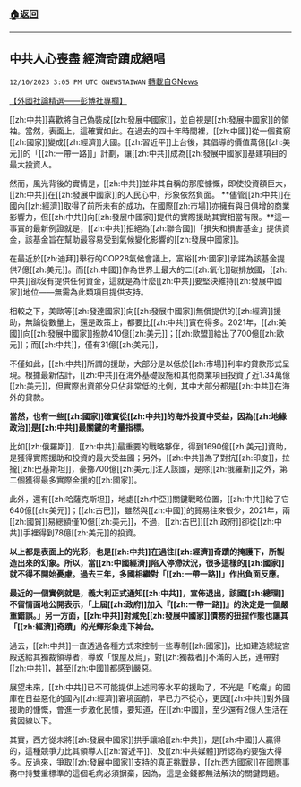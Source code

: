 ###  [:house:返回](README.md)
---


## 中共人心喪盡  經濟奇蹟成絕唱
`12/10/2023 3:05 PM UTC GNEWSTAIWAN` [轉載自GNews](https://gnews.org/articles/2093344)

[【外國社論精選——彭博社專欄】](https://www.bloomberg.com/opinion/articles/2023-12-07/china-is-not-the-real-champion-of-the-global-south)



  
[[zh:中共]]喜歡將自己偽裝成[[zh:發展中國家]]，並自視是[[zh:發展中國家]]的領袖。當然，表面上，這確實如此。在過去的四十年時間裡，[[zh:中國]]從一個貧窮[[zh:國家]]變成[[zh:經濟]]大國。[[zh:習近平]]上台後，其倡導的價值萬億[[zh:美元]]的「[[zh:一帶一路]]」計劃，讓[[zh:中共]]成為[[zh:發展中國家]]基建項目的最大投資人。

然而，風光背後的實情是，[[zh:中共]]並非其自稱的那麼慷慨，即使投資額巨大，[[zh:中共]]在[[zh:發展中國家]]的人民心中，形象依然負面。
**儘管[[zh:中共]]在國內[[zh:經濟]]取得了前所未有的成功，在國際[[zh:市場]]亦擁有與日俱增的商業影響力，但[[zh:中共]]向[[zh:發展中國家]]提供的實際援助其實相當有限。**這一事實的最新例證就是，[[zh:中共]]拒絕為[[zh:聯合國]]「損失和損害基金」提供資金，該基金旨在幫助最容易受到氣候變化影響的[[zh:發展中國家]]。

  

在最近於[[zh:迪拜]]舉行的COP28氣候會議上，富裕[[zh:國家]]承諾為該基金提供7億[[zh:美元]]。而[[zh:中國]]作為世界上最大的二[[zh:氧化]]碳排放國，[[zh:中共]]卻沒有提供任何資金，這就是為什麼[[zh:中共]]要堅決維持[[zh:發展中國家]]地位——無需為此類項目提供支持。

  

相較之下，美歐等[[zh:發達國家]]向[[zh:發展中國家]]無償提供的[[zh:經濟]]援助，無論從數量上，還是政策上，都要比[[zh:中共]]實在得多。2021年，[[zh:美國]]向[[zh:發展中國家]]撥款410億[[zh:美元]]；[[zh:歐盟]]給出了700億[[zh:歐元]]；而[[zh:中共]]，僅有31億[[zh:美元]]，

  

不僅如此，[[zh:中共]]所謂的援助，大部分是以低於[[zh:市場]]利率的貸款形式呈現。根據最新估計，[[zh:中共]]在海外基礎設施和其他商業項目投資了近1.34萬億[[zh:美元]]，但實際出資部分只佔非常低的比例，其中大部分都是[[zh:中共]]在海外的貸款。

  

**當然，也有一些[[zh:國家]]確實從[[zh:中共]]的海外投資中受益，因為[[zh:地緣政治]]是[[zh:中共]]最關鍵的考量指標。**

  

比如[[zh:俄羅斯]]，[[zh:中共]]最重要的戰略夥伴，得到1690億[[zh:美元]]資助，是獲得實際援助和投資的最大受益國；另外，[[zh:中共]]為了對抗[[zh:印度]]，拉攏[[zh:巴基斯坦]]，豪擲700億[[zh:美元]]注入該國，是除[[zh:俄羅斯]]之外，第二個獲得最多實際金援的[[zh:國家]]。

  

此外，還有[[zh:哈薩克斯坦]]，地處[[zh:中亞]]關鍵戰略位置，[[zh:中共]]給了它640億[[zh:美元]]；[[zh:古巴]]，雖然與[[zh:中國]]的貿易往來很少，2021年，兩[[zh:國貿]]易總額僅10億[[zh:美元]]，不過，[[zh:古巴]][[zh:政府]]卻從[[zh:中共]]手裡得到78億[[zh:美元]]的投資。

  

**以上都是表面上的光彩，也是[[zh:中共]]在過往[[zh:經濟]]奇蹟的掩護下，所製造出來的幻象。所以，當[[zh:中國經濟]]陷入停滯狀況，很多這樣的[[zh:國家]]就不得不開始憂慮。過去三年，多國相繼對「[[zh:一帶一路]]」作出負面反應。**

  

**最近的一個實例就是，義大利正式通知[[zh:中共]]，宣佈退出，該國[[zh:總理]]不留情面地公開表示，「上屆[[zh:政府]]加入『[[zh:一帶一路]]』的決定是一個嚴重錯誤。」另一方面，[[zh:中共]]對減免[[zh:發展中國家]]債務的扭捏作態也讓其「[[zh:經濟]]奇蹟」的光輝形象走下神台。**

  

過去，[[zh:中共]]一直透過各種方式來控制一些專制[[zh:國家]]，比如建造總統宮殿送給其獨裁領導者，導致「恨屋及烏」，對[[zh:獨裁者]]不滿的人民，連帶對[[zh:中共]]，甚至[[zh:中國]]都感到嚴惡。

  

展望未來，[[zh:中共]]已不可能提供上述同等水平的援助了，不光是「乾癟」的國庫在日益惡化的國內[[zh:經濟]]窘境面前，早已力不從心，更因[[zh:中共]]對外國援助的慷慨，會進一步激化民憤，要知道，在[[zh:中國]]，至少還有2億人生活在貧困線以下。

  

其實，西方從未將[[zh:發展中國家]]拱手讓給[[zh:中共]]，是[[zh:中國]]人贏得的，這種競爭力比其領導人[[zh:習近平]]、及[[zh:中共媒體]]所認為的要強大得多。反過來，爭取[[zh:發展中國家]]支持的真正挑戰是，[[zh:西方國家]]在國際事務中持雙重標準的這個毛病必須摒棄，因為，這是金錢都無法解決的關鍵問題。
